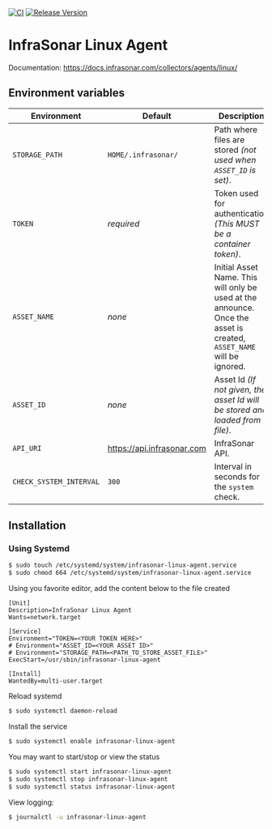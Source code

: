 [![CI](https://github.com/infrasonar/linux-agent/workflows/CI/badge.svg)](https://github.com/infrasonar/linux-agent/actions)
[![Release Version](https://img.shields.io/github/release/infrasonar/linux-agent)](https://github.com/infrasonar/linux-agent/releases)

# InfraSonar Linux Agent

Documentation: https://docs.infrasonar.com/collectors/agents/linux/

## Environment variables

Environment                 | Default                       | Description
----------------------------|-------------------------------|-------------------
`STORAGE_PATH`              | `HOME/.infrasonar/`           | Path where files are stored _(not used when `ASSET_ID` is set)_.
`TOKEN`                     | _required_                    | Token used for authentication _(This MUST be a container token)_.
`ASSET_NAME`                | _none_                        | Initial Asset Name. This will only be used at the announce. Once the asset is created, `ASSET_NAME` will be ignored.
`ASSET_ID`                  | _none_                        | Asset Id _(If not given, the asset Id will be stored and loaded from file)_.
`API_URI`                   | https://api.infrasonar.com    | InfraSonar API.
`CHECK_SYSTEM_INTERVAL`     | `300`                         | Interval in seconds for the `system` check.


## Installation

### Using Systemd

```bash
$ sudo touch /etc/systemd/system/infrasonar-linux-agent.service
$ sudo chmod 664 /etc/systemd/system/infrasonar-linux-agent.service
```

Using you favorite editor, add the content below to the file created

```
[Unit]
Description=InfraSonar Linux Agent
Wants=network.target

[Service]
Environment="TOKEN=<YOUR TOKEN HERE>"
# Environment="ASSET_ID=<YOUR ASSET ID>"
# Environment="STORAGE_PATH=<PATH_TO_STORE_ASSET_FILE>"
ExecStart=/usr/sbin/infrasonar-linux-agent

[Install]
WantedBy=multi-user.target
```

Reload systemd

```bash
$ sudo systemctl daemon-reload
```

Install the service
```bash
$ sudo systemctl enable infrasonar-linux-agent
```

You may want to start/stop or view the status
```bash
$ sudo systemctl start infrasonar-linux-agent
$ sudo systemctl stop infrasonar-linux-agent
$ sudo systemctl status infrasonar-linux-agent
```

View logging:
```bash
$ journalctl -u infrasonar-linux-agent
```
